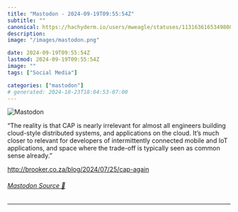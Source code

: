 ```yaml
---
title: "Mastodon - 2024-09-19T09:55:54Z"
subtitle: ""
canonical: https://hachyderm.io/users/mweagle/statuses/113163616534980846
description:
image: "/images/mastodon.png"

date: 2024-09-19T09:55:54Z
lastmod: 2024-09-19T09:55:54Z
image: ""
tags: ["Social Media"]

categories: ["mastodon"]
# generated: 2024-10-23T18:04:53-07:00
---
```

![Mastodon](/images/mastodon.png)

<p>“The reality is that CAP is nearly irrelevant for almost all engineers building cloud-style distributed systems, and applications on the cloud. It’s much closer to relevant for developers of intermittently connected mobile and IoT applications, and space where the trade-off is typically seen as common sense already.”</p><p><a href="http://brooker.co.za/blog/2024/07/25/cap-again" target="_blank" rel="nofollow noopener noreferrer" translate="no"><span class="invisible">http://</span><span class="ellipsis">brooker.co.za/blog/2024/07/25/</span><span class="invisible">cap-again</span></a></p>


###### [Mastodon Source 🐘](https://hachyderm.io/@mweagle/113163616534980846)

___
